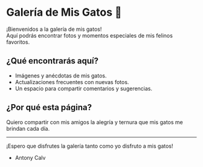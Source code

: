# Galería de Mis Gatos 🐾

¡Bienvenidos a la galería de mis gatos!  
Aquí podrás encontrar fotos y momentos especiales de mis felinos favoritos.

## ¿Qué encontrarás aquí?
- Imágenes y anécdotas de mis gatos.
- Actualizaciones frecuentes con nuevas fotos.
- Un espacio para compartir comentarios y sugerencias.

## ¿Por qué esta página?
Quiero compartir con mis amigos la alegría y ternura que mis gatos me brindan cada día.

---

¡Espero que disfrutes la galería tanto como yo disfruto a mis gatos!

- Antony Calv